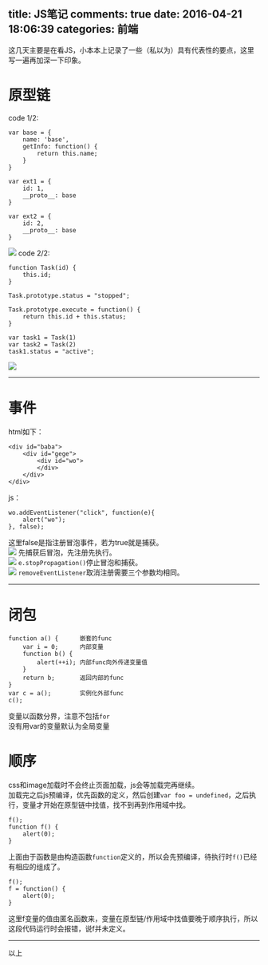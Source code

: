 title: JS笔记
comments: true
date: 2016-04-21 18:06:39
categories: 前端
---
这几天主要是在看JS，小本本上记录了一些（私以为）具有代表性的要点，这里写一遍再加深一下印象。  
<!-- more -->
# 原型链 
code 1/2:  
```
var base = {
	name: 'base',
	getInfo: function() {
		return this.name;
	}
}

var ext1 = {
	id: 1,
	__proto__: base
}

var ext2 = {
	id: 2,
	__proto__: base
}
```
![](http://7xs4ih.com1.z0.glb.clouddn.com/JSnote_base.png)
code 2/2:
```
function Task(id) {
	this.id;
}

Task.prototype.status = "stopped";

Task.prototype.execute = function() {
	return this.id + this.status;
}

var task1 = Task(1)
var task2 = Task(2)
task1.status = "active";
```
![](http://7xs4ih.com1.z0.glb.clouddn.com/JSnote_task.png)
***
# 事件
html如下：  
```
<div id="baba">
	<div id="gege">
		<div id="wo">
		</div>
	</div>
</div>
```
js：  
```
wo.addEventListener("click", function(e){
	alert("wo");
}, false);
```
这里false是指注册冒泡事件，若为true就是捕获。  
![](http://7xs4ih.com1.z0.glb.clouddn.com/JSnote_TF.png)
先捕获后冒泡，先注册先执行。  
![](http://7xs4ih.com1.z0.glb.clouddn.com/JSnote_propagation.png)
`e.stopPropagation()`停止冒泡和捕获。  
![](http://7xs4ih.com1.z0.glb.clouddn.com/JSnote_stop.png)
`removeEventListener`取消注册需要三个参数均相同。  
***
# 闭包
```
function a() {      嵌套的func
	var i = 0;      内部变量
	function b() {  
		alert(++i); 内部func向外传递变量值
	}
	return b;       返回内部的func
}
var c = a();        实例化外部func
c();
```
变量以函数分界，注意不包括`for`  
没有用var的变量默认为全局变量  
# 顺序
css和image加载时不会终止页面加载，js会等加载完再继续。  
加载完之后js预编译，优先函数的定义，然后创建`var foo = undefined`，之后执行，变量才开始在原型链中找值，找不到再到作用域中找。  
```
f();
function f() {
	alert(0);
}
```
上面由于函数是由构造函数`function`定义的，所以会先预编译，待执行时`f()`已经有相应的组成了。  
```
f();
f = function() {
	alert(0);
}
```
这里f变量的值由匿名函数来，变量在原型链/作用域中找值要晚于顺序执行，所以这段代码运行时会报错，说f并未定义。
***
以上
